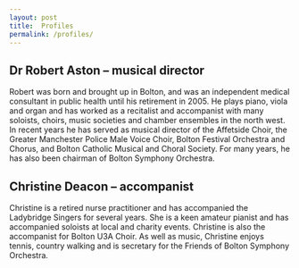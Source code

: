 ```yaml
---
layout: post
title:  Profiles
permalink: /profiles/
---
```

## Dr Robert Aston – musical director

Robert was born and brought up in Bolton, and was an independent medical consultant in public health until his retirement in 2005. He plays piano, viola and organ and has worked as a recitalist and accompanist with many soloists, choirs, music societies and chamber ensembles in the north west. In recent years he has served as musical director of the Affetside Choir, the Greater Manchester Police Male Voice Choir, Bolton Festival Orchestra and Chorus, and Bolton Catholic Musical and Choral Society. For many years, he has also been chairman of Bolton Symphony Orchestra.

## Christine Deacon – accompanist

Christine is a retired nurse practitioner and has accompanied the Ladybridge Singers for several years. She is a keen amateur pianist and has accompanied soloists at local and charity events. Christine is also the accompanist for Bolton U3A Choir. As well as music, Christine enjoys tennis, country walking and is secretary for the Friends of Bolton Symphony Orchestra.
